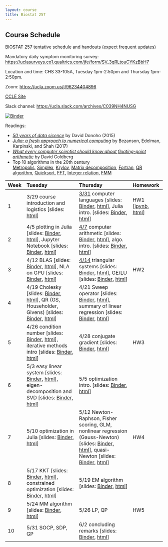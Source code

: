 ```yaml
---
layout: course
title: Biostat 257
---
```


## Course Schedule

BIOSTAT 257 tentative schedule and handouts (expect frequent updates)

Mandatory daily symptom monitoring survey: <https://uclasurveys.co1.qualtrics.com/jfe/form/SV_3qRLtouCYKzBbH7>

Location and time: CHS 33-105A, Tuesday 1pm-2:50pm and Thursday 1pm-2:50pm.

Zoom: <https://ucla.zoom.us/j/96234404896>

[CCLE Site](https://ccle.ucla.edu/course/view/22S-BIOSTAT257-1)

Slack channel: <https://ucla.slack.com/archives/C039NH4NUSG>

[![Binder](https://mybinder.org/badge_logo.svg)](https://mybinder.org/v2/gh/ucla-biostat-257/2022spring/master)

Readings:  

* [_50 years of data sicence_](../readings/Donoho15FiftyYearsDataScience.pdf) by David Donoho (2015)  
* [_Julia: a fresh approach to numerical computing_](../readings/BezansonEdelmanKarpinskiShah17Julia.pdf) by Bezanson, Edelman, Karpinski, and Shah (2017)  
* [_What every computer scientist should know about floating-point arithmetic_](../readings/Goldberg91FloatingPoint.pdf) by David Goldberg  
* Top 10 algorithms in the 20th century  
[Metropolis](../readings/metropolis.pdf), [Simplex](../readings/simplex.pdf), [Krylov](../readings/krylov.pdf), [Matrix decomposition](../readings/decomp.pdf), [Fortran](../readings/fortran.pdf), [QR algorithm](../readings/qr.pdf), [Quicksort](../readings/qsort.pdf), [FFT](../readings/fft.pdf), [Integer relation](../readings/integer.pdf), [FMM](../readings/fmm.pdf)  

| Week | Tuesday | Thursday | Homework |
|:-----------|:-----------|:------------|:------------|
| 1 | 3/29 course introduction and logistics \[slides: [html](../slides/01-intro/intro.html)\] | [3/31](http://ucla-biostat-257.github.io/2022spring/biostat257spring2022/2022/03/31/week1-day2.html) computer languages \[slides: [Binder](https://mybinder.org/v2/gh/ucla-biostat-257/2022spring/master?filepath=slides%2F02-langs%2Flangs.ipynb), [html](../slides/02-langs/langs.html)\], Julia intro. \[slides: [Binder](https://mybinder.org/v2/gh/ucla-biostat-257/2022spring/master?filepath=slides%2F03-juliaintro%2Fjuliaintro.ipynb), [html](../slides/03-juliaintro/juliaintro.html)\] | HW1 \[[ipynb](https://raw.githubusercontent.com/ucla-biostat-257/2022spring/master/hw/hw1/hw01.ipynb), [html](../hw/hw1/hw01.html)\] |
| 2 | 4/5 plotting in Julia \[slides: [Binder](https://mybinder.org/v2/gh/ucla-biostat-257/2022spring/master?filepath=slides%2F04-juliaplot%2Fjuliaplots.ipynb), [html](../slides/04-juliaplot/juliaplots.html)\], Jupyter Notebook \[slides: [Binder](https://mybinder.org/v2/gh/ucla-biostat-257/2022spring/master?filepath=slides%2F05-jupyter%2Fjupyter.ipynb), [html](../slides/05-jupyter/jupyter.html)\] | [4/7](http://ucla-biostat-257.github.io/2022spring/biostat257spring2022/2022/04/07/week2-day2.html) computer arithmetic \[slides: [Binder](https://mybinder.org/v2/gh/ucla-biostat-257/2022spring/master?filepath=slides%2F06-arith%2Farith.ipynb), [html](../slides/06-arith/arith.html)\], algo. intro. \[slides: [Binder](https://mybinder.org/v2/gh/ucla-biostat-257/2022spring/master?filepath=slides%2F07-algo%2Falgo.ipynb), [html](../slides/07-algo/algo.html)\] | |
| 3 | 4/12 BLAS \[slides: [Binder](https://mybinder.org/v2/gh/ucla-biostat-257/2022spring/master?filepath=slides%2F08-numalgintro%2Fnumalgintro.ipynb), [html](../slides/08-numalgintro/numalgintro.html)\], NLA on GPU \[slides: [Binder](https://mybinder.org/v2/gh/ucla-biostat-257/2022spring/master?filepath=slides%2F09-juliagpu%2Fjuliagpu.ipynb), [html](../slides/09-juliagpu/juliagpu.html)\] | [4/14](http://ucla-biostat-257.github.io/2022spring/biostat257spring2022/2022/04/14/week3-day2.html) triangular systems \[slides: [Binder](https://mybinder.org/v2/gh/ucla-biostat-257/2022spring/master?filepath=slides%2F10-trisys%2Ftrisys.ipynb), [html](../slides/10-trisys/trisys.html)\], GE/LU \[slides: [Binder](https://mybinder.org/v2/gh/ucla-biostat-257/2022spring/master?filepath=slides%2F11-gelu%2Fgelu.ipynb), [html](../slides/11-gelu/gelu.html)\] | HW2 |
| 4 | 4/19 Cholesky \[slides: [Binder](https://mybinder.org/v2/gh/ucla-biostat-257/2022spring/master?filepath=slides%2F12-chol%2Fchol.ipynb), [html](../slides/12-chol/chol.html)\], QR (GS, Householder, Givens) \[slides: [Binder](https://mybinder.org/v2/gh/ucla-biostat-257/2022spring/master?filepath=slides%2F13-qr%2Fqr.ipynb), [html](../slides/13-qr/qr.html)\] | 4/21 Sweep operator \[slides: [Binder](https://mybinder.org/v2/gh/ucla-biostat-257/2022spring/master?filepath=slides%2F14-sweep%2Fsweep.ipynb), [html](../slides/14-sweep/sweep.html)\], summary of linear regression \[slides: [Binder](https://mybinder.org/v2/gh/ucla-biostat-257/2022spring/master?filepath=slides%2F15-linreg%2Flinreg.ipynb), [html](../slides/15-linreg/linreg.html)\] | |
| 5 | 4/26 condition number \[slides: [Binder](https://mybinder.org/v2/gh/ucla-biostat-257/2022spring/master?filepath=slides%2F16-cond%2Fcond.ipynb), [html](../slides/16-cond/cond.html)\], iterative methods intro \[slides: [Binder](https://mybinder.org/v2/gh/ucla-biostat-257/2022spring/master?filepath=slides%2F17-iterative%iterative.ipynb), [html](../slides/17-iterative/iterative.html)\] | 4/28 conjugate gradient  \[slides: [Binder](https://mybinder.org/v2/gh/ucla-biostat-257/2022spring/master?filepath=slides%2F18-cg%cg.ipynb), [html](../slides/18-cg/cg.html)\] | HW3 |
| 6 | 5/3 easy linear system \[slides: [Binder](https://mybinder.org/v2/gh/ucla-biostat-257/2022spring/master?filepath=slides%2F19-easylineq%easylineq.ipynb), [html](../slides/19-easylineq/easylineq.html)\], eigen-decomposition and SVD \[slides: [Binder](https://mybinder.org/v2/gh/ucla-biostat-257/2022spring/master?filepath=slides%2F20-eigsvd%eigsvd.ipynb), [html](../slides/20-eigsvd/eigsvd.html)\] | 5/5 optimization intro. \[slides: [Binder](https://mybinder.org/v2/gh/ucla-biostat-257/2022spring/master?filepath=slides%2F21-optmintro%optmintro.ipynb), [html](../slides/21-optmintro/optmintro.html)\] | | 
| 7 | 5/10 optimization in Julia \[slides: [Binder](https://mybinder.org/v2/gh/ucla-biostat-257/2022spring/master?filepath=slides%2F22-juliaopt%juliaopt.ipynb), [html](../slides/22-juliaopt/juliaopt.html)\] | 5/12 Newton-Raphson, Fisher scoring, GLM, nonlinear regression (Gauss-Newton) \[slides: [Binder](https://mybinder.org/v2/gh/ucla-biostat-257/2022spring/master?filepath=slides%2F23-newton%newton.ipynb), [html](../slides/23-newton/newton.html)\], quasi-Newton \[slides: [Binder](https://mybinder.org/v2/gh/ucla-biostat-257/2022spring/master?filepath=slides%2F24-quasinewton%quasinewton.ipynb), [html](../slides/24-quasinewton/quasinewton.html)\] | HW4 |  
| 8 | 5/17 KKT \[slides: [Binder](https://mybinder.org/v2/gh/ucla-biostat-257/2022spring/master?filepath=slides%2F27-kkt%kkt.ipynb), [html](../slides/27-kkt/kkt.html)\], constrained optimization \[slides: [Binder](https://mybinder.org/v2/gh/ucla-biostat-257/2022spring/master?filepath=slides%2F28-newtoncontr%newton_constr.ipynb), [html](../slides/28-newtoncontr/newton_constr.html)\] | 5/19 EM algorithm \[slides: [Binder](https://mybinder.org/v2/gh/ucla-biostat-257/2022spring/master?filepath=slides%2F25-em%em.ipynb), [html](../slides/25-em/em.html)\] | |  
| 9 | 5/24 MM algorithm \[slides: [Binder](https://mybinder.org/v2/gh/ucla-biostat-257/2022spring/master?filepath=slides%2F26-mm%mm.ipynb), [html](../slides/26-mm/mm.html)\] | 5/26 LP, QP | HW5 |  
| 10 | 5/31 SOCP, SDP, GP | 6/2 concluding remarks \[slides: [Binder](https://mybinder.org/v2/gh/ucla-biostat-257/2022spring/master?filepath=slides%2F34-coda%coda.ipynb), [html](../slides/34-coda/coda.html)\] | |  
